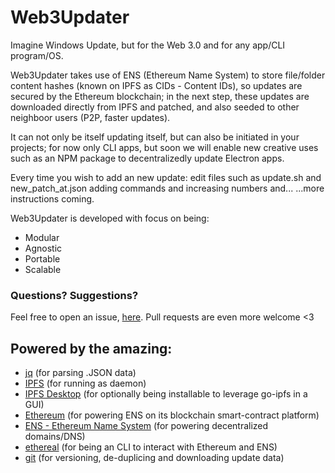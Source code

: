 # Web3Updater

Imagine Windows Update, but for the Web 3.0 and for any app/CLI program/OS.

Web3Updater takes use of ENS (Ethereum Name System) to store file/folder content hashes (known on IPFS as CIDs - Content IDs), so updates are secured by the Ethereum blockchain; in the next step, these updates are downloaded directly from IPFS and patched, and also seeded to other neighboor users (P2P, faster updates).

It can not only be itself updating itself, but can also be initiated in your projects; for now only CLI apps, but soon we will enable new creative uses such as an NPM package to decentralizedly update Electron apps.

Every time you wish to add an new update: edit files such as update.sh and new_patch_at.json adding commands and increasing numbers and... ...more instructions coming.

Web3Updater is developed with focus on being:
- Modular
- Agnostic
- Portable
- Scalable

### Questions? Suggestions?

Feel free to open an issue, [here](https://github.com/DaniellMesquita/Web3Updater/issues). Pull requests are even more welcome <3

## Powered by the amazing:
* [jq](https://github.com/stedolan/jq) (for parsing .JSON data)
* [IPFS](https://github.com/ipfs/go-ipfs) (for running as daemon)
* [IPFS Desktop](https://github.com/ipfs/ipfs-desktop) (for optionally being installable to leverage go-ipfs in a GUI)
* [Ethereum](https://github.com/ethereum) (for powering ENS on its blockchain smart-contract platform)
* [ENS - Ethereum Name System](https://github.com/ensdomains/ens) (for powering decentralized domains/DNS)
* [ethereal](https://github.com/wealdtech/ethereal) (for being an CLI to interact with Ethereum and ENS)
* [git](https://github.com/git/git) (for versioning, de-duplicing and downloading update data)
